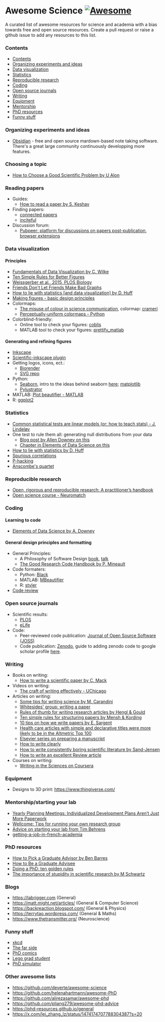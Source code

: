 # Awesome Science  [![Awesome](https://cdn.rawgit.com/sindresorhus/awesome/d7305f38d29fed78fa85652e3a63e154dd8e8829/media/badge.svg)](https://github.com/sindresorhus/awesome)

A curated list of awesome resources for science and academia with a bias towards free and open source resources. Create a pull request or raise a github issue to add any resources to this list. 

### Contents

<!-- START_TOC -->

* [Contents](#contents)
* [Organizing experiments and ideas](#organizing-experiments-and-ideas)
* [Data visualization](#data-visualization)
* [Statistics](#statistics)
* [Reproducible research](#reproducible-research)
* [Coding](#coding)
* [Open source journals](#open-source-journals)
* [Writing](#writing)
* [Equipment](#equipment)
* [Mentorship](#mentorship)
* [PhD resources](#phd-resources)
* [Funny stuff](#funny-stuff)
<!-- END_TOC -->

### Organizing experiments and ideas

- [Obsidian](https://obsidian.md/) - free and open source mardown-based note taking software. There's a great large community continuously developping more features. 

### Choosing a topic
- [How to Choose a Good Scientific Problem by U Alon](https://www.cell.com/molecular-cell/fulltext/S1097-2765(09)00641-8)
  
### Reading papers 
- Guides: 
  - [How to read a paper by S. Keshav](HowtoReadPaper.pdf)
- Finding papers:
  - [connected papers](https://www.connectedpapers.com/)
  - [inciteful](https://inciteful.xyz)
- Discussion forum:
  - [Pubpeer: platform  for discussions on papers post-publication](https://pubpeer.com/), [browser extensions](https://www.pubpeer.com/static/extensions)

### Data visualization
#### Principles 
- [Fundamentals of Data Visualization by C. Wilke](https://clauswilke.com/dataviz)
- [Ten Simple Rules for Better Figures](https://journals.plos.org/ploscompbiol/article?id=10.1371/journal.pcbi.1003833)
- [Weissgerber et al., 2015, PLOS Biology](https://journals.plos.org/plosbiology/article?id=10.1371/journal.pbio.1002128)
- [Friends Don't Let Friends Make Bad Graphs](https://github.com/cxli233/FriendsDontLetFriends)
- [How to lie with statistics [and data visualization] by D. Huff](https://archive.org/details/HowToLieWithStatistics_201608)
- [Making figures - basic design principles](https://www.nature.com/articles/d41586-024-03477-0)
- Colormaps:
  - [The misuse of colour in science communication](https://www.nature.com/articles/s41467-020-19160-7), colormap: [crameri](https://www.fabiocrameri.ch/colourmaps/)
  - [Perceptually-uniform colormaps - Python](https://github.com/holoviz/colorcet)
- Colorblind-friendly:
  - Online tool to check your figures: [coblis](https://www.color-blindness.com/coblis-color-blindness-simulator/)
  - MATLAB tool to check your figures: [prettify_matlab](https://github.com/Julie-Fabre/prettify_matlab)

 #### Generating and refining figures
 - [Inkscape](https://inkscape.org/)
- [Scientific-inkscape plugin](https://github.com/burghoff/Scientific-Inkscape)
- Getting logos, icons, ect.:
   - [Biorender](https://www.biorender.com/)
   - [SVG repo](https://www.svgrepo.com/)
- Python:
  - [Seaborn](https://seaborn.pydata.org/), intro to the ideas behind seaborn [here](https://seaborn.pydata.org/tutorial/introduction.html); [matplotlib](https://matplotlib.org/)
  - [Pylustrator](https://github.com/rgerum/pylustrator)
- MATLAB: [Plot beautifier - MATLAB](https://github.com/Julie-Fabre/prettify_matlab)
- R: [ggplot2](https://ggplot2.tidyverse.org/)
 
### Statistics
- [Common statistical tests are linear models (or: how to teach stats) - J. Lindeløv](https://lindeloev.github.io/tests-as-linear/)
- One test to rule them all: generating null distributions from your data
  - [Blog post by Allen Downey on this](https://allendowney.blogspot.com/2011/05/there-is-only-one-test.html)
  - [Chapter in Elements of Data Science on this](https://allendowney.github.io/ElementsOfDataScience/13_hypothesis.html#the-hypothesis-testing-framework)
- [How to lie with statistics by D. Huff](https://archive.org/details/HowToLieWithStatistics_201608)
- [Spurious correlations](https://www.tylervigen.com/spurious-correlations)
- [P-hacking](https://journals.plos.org/plosbiology/article?id=10.1371/journal.pbio.1002106)
- [Anscombe's quartet](https://en.wikipedia.org/wiki/Anscombe%27s_quartet)

### Reproducible research 

- [Open, rigorous and reproducible research: A practitioner’s handbook](https://stanforddatascience.github.io/best-practices/index.html)
- [Open science course - Neuromatch](https://openscience.neuromatch.io/)
  
### Coding 
#### Learning to code
- [Elements of Data Science by A. Downey](https://allendowney.github.io/ElementsOfDataScience/)

#### General design principles and formatting

- General Principles:
  - A Philosophy of Software Design [book](https://milkov.tech/assets/psd.pdf), [talk](https://www.youtube.com/watch?v=bmSAYlu0NcY&ab_channel=TalksatGoogle)
  - [The Good Research Code Handbook by P. Mineault](https://goodresearch.dev/)
- Code formaters: 
  - Python: [Black](https://github.com/psf/black)
  - MATLAB: [MBeautifier](https://github.com/davidvarga/MBeautifier)
  - R: [styler](https://styler.r-lib.org/)
- [Code review](https://journals.plos.org/ploscompbiol/article?id=10.1371/journal.pcbi.1012375)
  
### Open source journals

- Scientific results:
  - [PLOS](https://plos.org/)
  - [eLife](https://elifesciences.org/)
- Code:
  - Peer-reviewed code publication: [Journal of Open Source Software (JOSS)](https://joss.theoj.org/)
  - Code publication: [Zenodo](https://zenodo.org/), guide to adding zenodo code to google scholar profile [here](addingZenodoToGoogleScholar.md). 


### Writing
- Books on writing: 
  - [How to write a scientific paper by C. Mack](https://spie.org/samples/9781510619142.pdf)
- Videos on writing: 
  - [The craft of writing effectively - UChicago](https://youtu.be/vtIzMaLkCaM?si=DHqD5IsoSB4xQjQy)
- Articles on writing: 
  - [Some tips for writing science by M. Carandini](https://www.eneuro.org/content/9/6/ENEURO.0497-22.2022.abstract)
  - [Whitesides' group: writing a paper](https://www.gmwgroup.harvard.edu/files/gmwgroup/files/895.pdf)
  - [Rules of thumb for writing research articles by Hengl & Gould](https://webapps.itc.utwente.nl/librarywww/papers/hengl_rules.pdf)
  - [Ten simple rules for structuring papers by Mensh & Kording](https://journals.plos.org/ploscompbiol/article?id=10.1371/journal.pcbi.1005619)
  - [10 tips on how we write papers by E. Sargent](https://www.sciencedirect.com/science/article/pii/S2590238522005434)
  - [Health care articles with simple and declarative titles were more likely to be in the Altmetric Top 100](https://www.sciencedirect.com/science/article/pii/S0895435616308538?via%3Dihub)
  - [Elsevier series on preparing a manuscript](https://www.elsevier.com/connect/11-steps-to-structuring-a-science-paper-editors-will-take-seriously)
  - [How to write clearly](http://www.harmonize.com/probe/BulletinEditors/BE-Manual/Write_cl.htm)
  - [How to write consistently boring scientiﬁc literature by Sand-Jensen](https://nsojournals.onlinelibrary.wiley.com/doi/epdf/10.1111/j.0030-1299.2007.15674.x)
  - [How to write an excellent Review article](https://www.nature.com/articles/s44222-024-00256-4)
- Courses on writing: 
  - [Writing in the Sciences on Coursera](https://www.coursera.org/learn/sciwrite)

  
### Equipment
- Designs to 3D print: https://www.thingiverse.com/
  
### Mentorship/starting your lab
- [Yearly Planning Meetings: Individualized Development Plans Aren’t Just More Paperwork](https://www.cell.com/molecular-cell/fulltext/S1097-2765(15)00307-X)
- [Wellcome: Tips for running your own research group](https://wellcome.org/sites/default/files/research-careers-tips-running-research-group-2018-05-17.pdf)
- [Advice on starting your lab from Tim Behrens](https://users.fmrib.ox.ac.uk/~behrens/Startingalab.htm)
- [getting-a-job-in-french-academia](https://trialsanderrors.substack.com/p/getting-a-job-in-french-academia)
  
### PhD resources 
- [How to Pick a Graduate Advisor by Ben Barres](https://www.cell.com/neuron/pdf/S0896-6273(13)00907-0.pdf)
- [How to Be a Graduate Advisee](https://www.cell.com/neuron/fulltext/S0896-6273(13)01191-4)
- [Doing a PhD: ten golden rules](https://www.nature.com/articles/s41390-022-01950-y.pdf)
- [The importance of stupidity in scientific research by M Schwartz](https://journals.biologists.com/jcs/article/121/11/1771/30038/The-importance-of-stupidity-in-scientific-research)


### Blogs 
- https://labrigger.com (General)
- https://matt.might.net/articles/ (General & Computer Science)
- https://backreaction.blogspot.com/ (General & Physics)
- https://terrytao.wordpress.com/ (General & Maths)
- https://www.thetransmitter.org/ (Neuroscience)
  
### Funny stuff 
- [xkcd](https://xkcd.com/)
- [The far side](https://www.thefarside.com/)
- [PhD comics](https://phdcomics.com/comics/most_popular.php)
- [Lego grad student](https://brickademics.com/gallery)
- [PhD simulator](https://research.wmz.ninja/projects/phd/index.html)

### Other awesome lists
- https://github.com/deverte/awesome-science
- https://github.com/helenahartmann/awesome-PhD
- https://github.com/alirezasamar/awesome-phd
- https://github.com/pliang279/awesome-phd-advice
- https://phd-resources.github.io/general
- https://x.com/lei_zhang_lz/status/1474174707788304387?s=20
